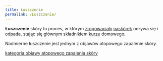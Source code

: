 ```yaml
---
title: Łuszczenie
permalink: /Łuszczenie/
---
```


**Łuszczenie** skóry to proces, w którym [zrogowaciały](/atopedia/Rogowacenie "wikilink") [naskórek](/atopedia/Naskórek "wikilink") odrywa się i odpada, stając się głównym składnikiem [kurzu](/atopedia/Kurz "wikilink") domowego.

Nadmierne łuszczenie jest jednym z objawów atopowego zapalenie skóry.

[kategoria:objawy atopowego zapalenia skóry](/atopedia/kategoria:objawy_atopowego_zapalenia_skóry "wikilink")